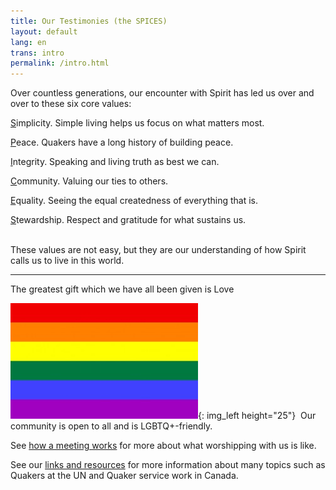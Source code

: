 ```yaml
---
title: Our Testimonies (the SPICES)
layout: default
lang: en
trans: intro
permalink: /intro.html
---
```

Over countless generations, our encounter with Spirit has led us over and over to these six core values:

<i class="far fa-circle fa-fw fa-2x color-1-dark-text" style=""></i> <u>S</u>implicity. Simple living helps us focus on what matters most.

<i class="fas fa-dove fa-fw fa-2x color-1-light-text" style=""></i> <u>P</u>eace. Quakers have a long history of building peace. 

<i class="fas fa-handshake fa-fw fa-2x color-1-dark-text" style=""></i> <u>I</u>ntegrity. Speaking and living truth as best we can.

<i class="fas fa-comments fa-fw fa-2x color-1-text" style=""></i> <u>C</u>ommunity. Valuing our ties to others.

<i class="fab fa-creative-commons-nd fa-fw fa-2x color-1-light-text" style=""></i> <u>E</u>quality. Seeing the equal createdness of everything that is.

<i class="fab fa-pagelines fa-fw fa-2x" style="color: darkgreen;"></i> <u>S</u>tewardship. Respect and gratitude for what sustains us.

<br>
These values are not easy, but they are our understanding of how Spirit calls us to live in this world.


*************

<i class="fas fa-heart fa-fw fa-2x" style="color: indianred"></i> The greatest gift which we have all been given is Love
  
![](/assets/images/Rainbow-Flag.jpg){: img_left height="25"} &nbsp;Our community is open to all and is LGBTQ+-friendly.

See [how a meeting works](/about.html) for more about what worshipping with us is like.

See our [links and resources](links_history.html) for more information about many topics such as Quakers at the UN and Quaker service work in Canada.
